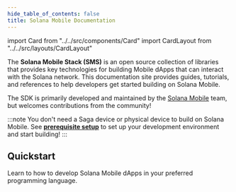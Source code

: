 ```yaml
--- 
hide_table_of_contents: false
title: Solana Mobile Documentation
---
```


import Card from "../../src/components/Card"
import CardLayout from "../../src/layouts/CardLayout"

The **Solana Mobile Stack (SMS)** is an open source collection of libraries that provides key technologies for building Mobile dApps that can interact with the Solana network. This documentation site provides guides, tutorials, and references to help developers get started building on Solana Mobile.

The SDK is primarily developed and maintained by the [Solana Mobile](https://github.com/solana-mobile) team, but welcomes contributions from the community!

:::note
You don't need a Saga device or physical device to build on Solana Mobile. See [**prerequisite setup**](prerequisite_setup) to set up your development environment and start building!
:::

## Quickstart 
Learn to how to develop Solana Mobile dApps in your preferred programming language.

<CardLayout>
    <Card
        to="/react-native/quickstart"
        header={{
            label: "React Native Quickstart",
            translateId: "developer-programs",
        }}
        body={{
            label: "Quickly set up a React Native project and start building on Solana Mobile with our Javascript SDKs.",
            translateId: "learn-programs",
        }}
        iconPath="img/react-native-96.svg"
    />
    <Card
        to="/android-native/quickstart"
        header={{
            label: "Android Quickstart",
            translateId: "development-setup",
        }}
        body={{
            label: "Quickly set up an Android project and start building on Solana Mobile with our Android SDK.",
            translateId: "development-setup-body",
        }}
        iconPath="img/android_icon.svg"
    />
</CardLayout>
